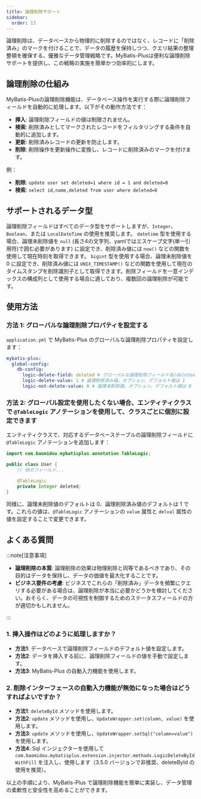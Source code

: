 ```yaml
---
title: 論理削除サポート
sidebar:
  order: 13
---
```


論理削除は、データベースから物理的に削除するのではなく、レコードに「削除済み」のマークを付けることで、データの履歴を保持しつつ、クエリ結果の整理整頓を確保する、優雅なデータ管理戦略です。MyBatis-Plusは便利な論理削除サポートを提供し、この戦略の実施を簡単かつ効率的にします。

## 論理削除の仕組み

MyBatis-Plusの論理削除機能は、データベース操作を実行する際に論理削除フィールドを自動的に処理します。以下がその動作方法です：

- **挿入**: 論理削除フィールドの値は制限されません。
- **検索**: 削除済みとしてマークされたレコードをフィルタリングする条件を自動的に追加します。
- **更新**: 削除済みレコードの更新を防止します。
- **削除**: 削除操作を更新操作に変換し、レコードに削除済みのマークを付けます。

例：

- **削除**: `update user set deleted=1 where id = 1 and deleted=0`
- **検索**: `select id,name,deleted from user where deleted=0`

## サポートされるデータ型

論理削除フィールドはすべてのデータ型をサポートしますが、`Integer`、`Boolean`、または `LocalDateTime` の使用を推奨します。
`datetime` 型を使用する場合、論理未削除値を `null` (長さ4の文字列、yamlではエスケープ文字(単一引用符)で囲む必要があります) に設定でき、削除済み値には `now()` などの関数を使用して現在時刻を取得できます。
`bigint` 型を使用する場合、論理未削除値を 0 に設定でき、削除済み値には `UNIX_TIMESTAMP()` などの関数を使用して現在のタイムスタンプを削除識別子として取得できます。削除フィールドを一意インデックスの構成列として使用する場合に適しており、複数回の論理削除が可能です。

## 使用方法

### 方法 1: グローバルな論理削除プロパティを設定する

`application.yml` で MyBatis-Plus のグローバルな論理削除プロパティを設定します：

```yaml
mybatis-plus:
  global-config:
    db-config:
      logic-delete-field: deleted # グローバルな論理削除フィールド名(deletedはエンティティクラスのプロパティ名)
      logic-delete-value: 1 # 論理削除済み値。オプション、デフォルト値は 1
      logic-not-delete-value: 0 # 論理未削除値。オプション、デフォルト値は 0
```

### 方法 2: グローバル設定を使用したくない場合、エンティティクラスで `@TableLogic` アノテーションを使用して、クラスごとに個別に設定できます

エンティティクラスで、対応するデータベーステーブルの論理削除フィールドに `@TableLogic` アノテーションを追加します：

```java
import com.baomidou.mybatisplus.annotation.TableLogic;

public class User {
    // 他のフィールド...

    @TableLogic
    private Integer deleted;
}
```
同様に、論理未削除値のデフォルトは 0、論理削除済み値のデフォルトは 1 です。これらの値は、`@TableLogic` アノテーションの `value` 属性と `delval` 属性の値を設定することで変更できます。

## よくある質問

:::note[注意事項]

- **論理削除の本質**: 論理削除の効果は物理削除と同等であるべきであり、その目的はデータを保持し、データの価値を最大化することです。
- **ビジネス要件の考慮**: ビジネスでこれらの「削除済み」データを頻繁にクエリする必要がある場合は、論理削除が本当に必要かどうかを検討してください。おそらく、データの可視性を制御するためのステータスフィールドの方が適切かもしれません。

:::

### 1. 挿入操作はどのように処理しますか？

- **方法1**: データベースで論理削除フィールドのデフォルト値を設定します。
- **方法2**: データを挿入する前に、論理削除フィールドの値を手動で設定します。
- **方法3**: MyBatis-Plus の自動入力機能を使用します。

### 2. 削除インターフェースの自動入力機能が無効になった場合はどうすればよいですか？

- **方法1**: `deleteById` メソッドを使用します。
- **方法2**: `update` メソッドを使用し、`UpdateWrapper.set(column, value)` を使用します。
- **方法3**: `update` メソッドを使用し、`UpdateWrapper.setSql("column=value")` を使用します。
- **方法4**: Sql インジェクターを使用して `com.baomidou.mybatisplus.extension.injector.methods.LogicDeleteByIdWithFill` を注入し、使用します（3.5.0 バージョンで非推奨、deleteById の使用を推奨）。

以上の手順により、MyBatis-Plus で論理削除機能を簡単に実装し、データ管理の柔軟性と安全性を高めることができます。
